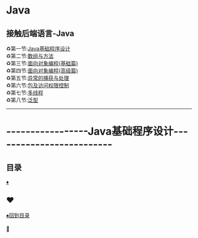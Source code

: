 # Java
接触后端语言-Java
--------------------
:recycle:第一节:<a href="Java基础程序设计.md">Java基础程序设计</a><br>
:recycle:第二节:<a href="数组与方法.md">数组与方法</a><br>
:recycle:第三节:<a href="面向对象编程(基础篇).md">面向对象编程(基础篇)</a><br>
:recycle:第四节:<a href="面向对象编程(高级篇).md">面向对象编程(高级篇)</a><br>
:recycle:第五节:<a href="异常的捕获及处理.md">异常的捕获与处理</a><br>
:recycle:第六节:<a href="包及访问权限控制.md">包及访问权限控制</a><br>
:recycle:第七节:<a href="多线程.md">多线程</a><br>
:recycle:第八节:<a href="泛型.md">泛型</a><br>

-----------
# -----------------Java基础程序设计-------------------------
<p id="title"></p>

## 目录
<a href="#p1">:diamonds:</a><br>
<p id="p1"></p>

## :hearts:
<a href="#title">:spades:回到目录</a><br>
#### :egg:

